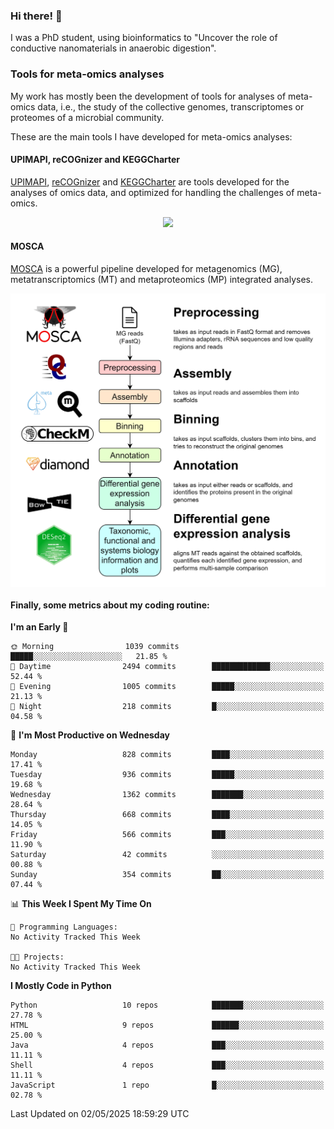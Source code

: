 ### Hi there! 👋

I was a PhD student, using bioinformatics to "Uncover the role of conductive nanomaterials in anaerobic digestion".

### Tools for meta-omics analyses

My work has mostly been the development of tools for analyses of meta-omics data, i.e., the study of the collective genomes, transcriptomes or proteomes of a microbial community.

These are the main tools I have developed for meta-omics analyses:

#### UPIMAPI, reCOGnizer and KEGGCharter

[UPIMAPI](https://github.com/iquasere/UPIMAPI), [reCOGnizer](https://github.com/iquasere/reCOGnizer) and [KEGGCharter](https://github.com/iquasere/KEGGCharter) are tools developed for the analyses of omics data, and optimized for handling the challenges of meta-omics.

<p align="center">
    <img src="assets/annotation_paper.png">
</p>

#### MOSCA

[MOSCA](https://github.com/iquasere/MOSCA) is a powerful pipeline developed for metagenomics (MG), metatranscriptomics (MT) and metaproteomics (MP) integrated analyses.

<p align="center">
    <img src="assets/mosca_workflow.png" align="center" width="700">
</p>


#### Finally, some metrics about my coding routine:

<!--START_SECTION:waka-->
**I'm an Early 🐤** 

```text
🌞 Morning                1039 commits        █████░░░░░░░░░░░░░░░░░░░░   21.85 % 
🌆 Daytime                2494 commits        █████████████░░░░░░░░░░░░   52.44 % 
🌃 Evening                1005 commits        █████░░░░░░░░░░░░░░░░░░░░   21.13 % 
🌙 Night                  218 commits         █░░░░░░░░░░░░░░░░░░░░░░░░   04.58 % 
```
📅 **I'm Most Productive on Wednesday** 

```text
Monday                   828 commits         ████░░░░░░░░░░░░░░░░░░░░░   17.41 % 
Tuesday                  936 commits         █████░░░░░░░░░░░░░░░░░░░░   19.68 % 
Wednesday                1362 commits        ███████░░░░░░░░░░░░░░░░░░   28.64 % 
Thursday                 668 commits         ████░░░░░░░░░░░░░░░░░░░░░   14.05 % 
Friday                   566 commits         ███░░░░░░░░░░░░░░░░░░░░░░   11.90 % 
Saturday                 42 commits          ░░░░░░░░░░░░░░░░░░░░░░░░░   00.88 % 
Sunday                   354 commits         ██░░░░░░░░░░░░░░░░░░░░░░░   07.44 % 
```


📊 **This Week I Spent My Time On** 

```text
💬 Programming Languages: 
No Activity Tracked This Week

🐱‍💻 Projects: 
No Activity Tracked This Week
```

**I Mostly Code in Python** 

```text
Python                   10 repos            ███████░░░░░░░░░░░░░░░░░░   27.78 % 
HTML                     9 repos             ██████░░░░░░░░░░░░░░░░░░░   25.00 % 
Java                     4 repos             ███░░░░░░░░░░░░░░░░░░░░░░   11.11 % 
Shell                    4 repos             ███░░░░░░░░░░░░░░░░░░░░░░   11.11 % 
JavaScript               1 repo              █░░░░░░░░░░░░░░░░░░░░░░░░   02.78 % 
```




 Last Updated on 02/05/2025 18:59:29 UTC
<!--END_SECTION:waka-->
